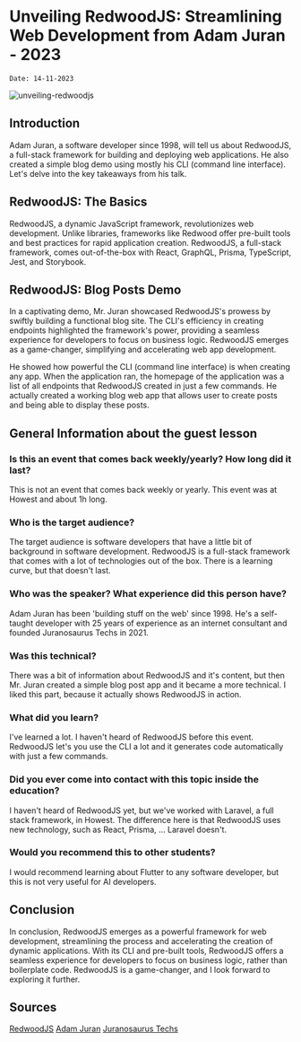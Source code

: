 # Unveiling RedwoodJS: Streamlining Web Development from Adam Juran - 2023

``Date: 14-11-2023``

![unveiling-redwoodjs](../assets/images/blogs/unveiling-redwoodjs-streamlining-web-development-2023.png)

## Introduction

Adam Juran, a software developer since 1998, will tell us about RedwoodJS, a full-stack framework for building and deploying web applications. He also created a simple blog demo using mostly his CLI (command line interface). Let's delve into the key takeaways from his talk.

## RedwoodJS: The Basics

RedwoodJS, a dynamic JavaScript framework, revolutionizes web development. Unlike libraries, frameworks like Redwood offer pre-built tools and best practices for rapid application creation. RedwoodJS, a full-stack framework, comes out-of-the-box with React, GraphQL, Prisma, TypeScript, Jest, and Storybook.

## RedwoodJS: Blog Posts Demo

In a captivating demo, Mr. Juran showcased RedwoodJS's prowess by swiftly building a functional blog site. The CLI's efficiency in creating endpoints highlighted the framework's power, providing a seamless experience for developers to focus on business logic. RedwoodJS emerges as a game-changer, simplifying and accelerating web app development.

He showed how powerful the CLI (command line interface) is when creating any app. When the application ran, the homepage of the application was a list of all endpoints that RedwoodJS created in just a few commands. He actually created a working blog web app that allows user to create posts and being able to display these posts.

## General Information about the guest lesson

### Is this an event that comes back weekly/yearly? How long did it last?

This is not an event that comes back weekly or yearly. This event was at Howest and about 1h long.

### Who is the target audience?

The target audience is software developers that have a little bit of background in software development. RedwoodJS is a full-stack framework that comes with a lot of technologies out of the box. There is a learning curve, but that doesn't last.

### Who was the speaker? What experience did this person have?

Adam Juran has been 'building stuff on the web' since 1998. He's a self-taught developer with 25 years of experience as an internet consultant and founded Juranosaurus Techs in 2021.

### Was this technical?

There was a bit of information about RedwoodJS and it's content, but then Mr. Juran created a simple blog post app and it became a more technical. I liked this part, because it actually shows RedwoodJS in action.

### What did you learn?

I've learned a lot. I haven't heard of RedwoodJS before this event. RedwoodJS let's you use the CLI a lot and it generates code automatically with just a few commands.

### Did you ever come into contact with this topic inside the education?

I haven't heard of RedwoodJS yet, but we've worked with Laravel, a full stack framework, in Howest. The difference here is that RedwoodJS uses new technology, such as React, Prisma, ... Laravel doesn't.

### Would you recommend this to other students?

I would recommend learning about Flutter to any software developer, but this is not very useful for AI developers.

## Conclusion

In conclusion, RedwoodJS emerges as a powerful framework for web development, streamlining the process and accelerating the creation of dynamic applications. With its CLI and pre-built tools, RedwoodJS offers a seamless experience for developers to focus on business logic, rather than boilerplate code. RedwoodJS is a game-changer, and I look forward to exploring it further.

## Sources

[RedwoodJS](https://redwoodjs.com/)
[Adam Juran](https://be.linkedin.com/in/adamjuran)
[Juranosaurus Techs](https://www.juranosaurustechs.com/)
